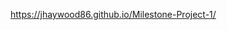 <!--This is my DrangonBall Z Pong Game-->
<!--How to play-->
<!--use the "w" key to move Goku's paddle up and the "s" to move down-->
<!--use the up arrow key to move Vegeta's paddle up and the down arrow to move down-->
https://jhaywood86.github.io/Milestone-Project-1/